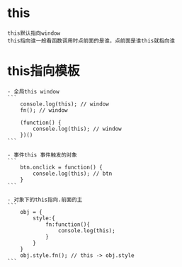 # this
    this默认指向window
    this指向谁一般看函数调用时点前面的是谁，点前面是谁this就指向谁

# this指向模板
    - 全局this window
    ```
        console.log(this); // window
        fn(); // window

        (function() {
            console.log(this); // window
        })()
    ```

    - 事件this 事件触发的对象
    ```
        btn.onclick = function() {
            console.log(this); // btn
        }
    ```

    - 对象下的this指向.前面的主
    ```
        obj = {
            style:{
                fn:function(){
                    console.log(this);
                }
            }
        }
        obj.style.fn(); // this -> obj.style
    ```